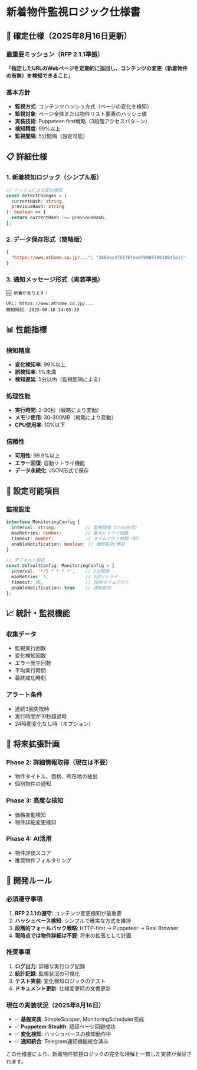 # 新着物件監視ロジック仕様書

## 🎯 **確定仕様（2025年8月16日更新）**

### **最重要ミッション（RFP 2.1.1準拠）**
**「指定したURLのWebページを定期的に巡回し、コンテンツの変更（新着物件の有無）を検知できること」**

### **基本方針**
- **監視方式**: コンテンツハッシュ方式（ページの変化を検知）
- **監視対象**: ページ全体または物件リスト要素のハッシュ値
- **実装技術**: Puppeteer-first戦略（3段階アクセスパターン）
- **検知精度**: 99%以上
- **監視間隔**: 5分間隔（設定可能）

## 📋 **詳細仕様**

### **1. 新着検知ロジック（シンプル版）**
```typescript
// ハッシュによる変化検知
const detectChanges = (
  currentHash: string,
  previousHash: string
): boolean => {
  return currentHash !== previousHash;
};
```

### **2. データ保存形式（簡略版）**
```json
{
  "https://www.athome.co.jp/...": "3860ac4f8176fea0f698879610841e11"
}
```

### **3. 通知メッセージ形式（実装準拠）**
```
🆕 新着があります！

URL: https://www.athome.co.jp/...
検知時刻: 2025-08-16 14:05:39
```

## 📊 **性能指標**

### **検知精度**
- **変化検知率**: 99%以上
- **誤検知率**: 1%未満
- **検知遅延**: 5分以内（監視間隔による）

### **処理性能**
- **実行時間**: 2-30秒（戦略により変動）
- **メモリ使用**: 30-300MB（戦略により変動）
- **CPU使用率**: 10%以下

### **信頼性**
- **可用性**: 99.9%以上
- **エラー回復**: 自動リトライ機能
- **データ永続化**: JSON形式で保存

## 🔧 **設定可能項目**

### **監視設定**
```typescript
interface MonitoringConfig {
  interval: string;           // 監視間隔（cron形式）
  maxRetries: number;         // 最大リトライ回数
  timeout: number;            // タイムアウト時間（秒）
  enableNotification: boolean; // 通知有効/無効
}

// デフォルト設定
const defaultConfig: MonitoringConfig = {
  interval: '*/5 * * * *',    // 5分間隔
  maxRetries: 3,              // 3回リトライ
  timeout: 30,                // 30秒タイムアウト
  enableNotification: true    // 通知有効
};
```

## 📈 **統計・監視機能**

### **収集データ**
- 監視実行回数
- 変化検知回数
- エラー発生回数
- 平均実行時間
- 最終成功時刻

### **アラート条件**
- 連続3回失敗時
- 実行時間が10秒超過時
- 24時間変化なし時（オプション）

## 🚀 **将来拡張計画**

### **Phase 2: 詳細情報取得**（現在は不要）
- 物件タイトル、価格、所在地の抽出
- 個別物件の通知

### **Phase 3: 高度な検知**
- 価格変動検知
- 物件詳細変更検知

### **Phase 4: AI活用**
- 物件評価スコア
- 推奨物件フィルタリング

## 📝 **開発ルール**

### **必須遵守事項**
1. **RFP 2.1.1の遵守**: コンテンツ変更検知が最重要
2. **ハッシュベース検知**: シンプルで確実な方式を維持
3. **段階的フォールバック戦略**: HTTP-first → Puppeteer → Real Browser
4. **現時点では物件詳細は不要**: 将来の拡張として計画

### **推奨事項**
1. **ログ出力**: 詳細な実行ログ記録
2. **統計記録**: 監視状況の可視化
3. **テスト実装**: 変化検知ロジックのテスト
4. **ドキュメント更新**: 仕様変更時の文書更新

### **現在の実装状況（2025年8月16日）**
- ✅ **基盤実装**: SimpleScraper, MonitoringScheduler完成
- ✅ **Puppeteer Stealth**: 認証ページ回避成功
- ✅ **変化検知**: ハッシュベースの検知動作中
- ✅ **通知統合**: Telegram通知機能統合済み

この仕様書により、新着物件監視ロジックの完全な理解と一貫した実装が保証されます。